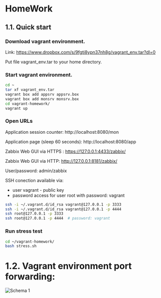 # HomeWork

## 1.1. Quick start

### Download vagrant environment.

Link: https://www.dropbox.com/s/9fgti8ypn37nh8g/vagrant_env.tar?dl=0

Put file vagrant_env.tar to your home directory.

### Start vagrant environment.

```bash
cd ~
tar xf vagrant_env.tar
vagrant box add appsrv appsrv.box 
vagrant box add monsrv monsrv.box 
cd vagrant-homework/
vagrant up
```

### Open URLs

Application session counter: http://localhost:8080/mon

Application page (sleep 60 seconds): http://localhost:8080/app

Zabbix Web GUI via HTTPS : https://127.0.0.1:4433/zabbix/ 

Zabbix Web GUI via HTTP: http://127.0.0.1:8181/zabbix/

User/password: admin/zabbix

SSH conection available via:

- user vagrant - public key
- password access for user root with password: vagrant

```bash
ssh -i ~/.vagrant.d/id_rsa vagrant@127.0.0.1 -p 3333
ssh -i ~/.vagrant.d/id_rsa vagrant@127.0.0.1 -p 4444
ssh root@127.0.0.1 -p 3333  
ssh root@127.0.0.1 -p 4444  # password: vagrant
```

### Run stress test

```bash
cd ~/vagrant-homework/
bash stress.sh 
```

# 1.2. Vagrant environment port forwarding:

![Schema 1](https://github.com/sergiimarchuk/HomeWork/blob/master/schema1.png "Schema 1")

